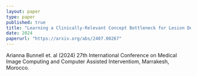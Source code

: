 ```yaml
---
layout: paper
type: paper
published: true
title: "Learning a Clinically-Relevant Concept Bottleneck for Lesion Detection in Breast Ultrasound"
date: 2024
paperurl: "https://arxiv.org/abs/2407.00267"
---
```

Arianna Bunnell et. al (2024) 27th International Conference on Medical Image Computing and Computer Assisted Interventiom, Marrakesh, Morocco.

